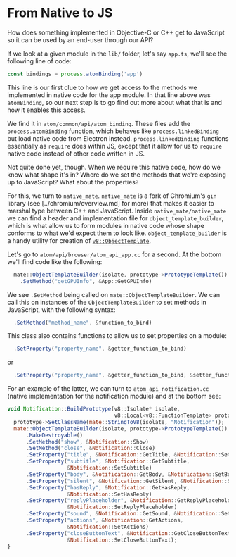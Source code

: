 # From Native to JS

How does something implemented in Objective-C or C++ get to JavaScript so it can be used by an end-user through our API?

If we look at a given module in the `lib/` folder, let's say `app.ts`, we'll see the following line of code:

```js
const bindings = process.atomBinding('app')
```

This line is our first clue to how we get access to the methods we implemented in native code for the app module. In that line above was `atomBinding`, so our next step is to go find out more about what that is and how it enables this access.

We find it in `atom/common/api/atom_binding`. These files add the `process.atomBinding` function, which behaves like `process.linkedBinding` but load native code from Electron instead. `process.linkedBinding` functions essentially as `require` does within JS, except that it allow for us to `require` native code instead of other code written in JS.

Not quite done yet, though. When we require this native code, how do we know what shape it's in? Where do we set the methods that we're exposing up to JavaScript? What about the properties?

For this, we turn to `native_mate`. `native_mate` is a fork of Chromium's `gin` library (see [../chromium/overview.md] for more) that makes it easier to marshal type between C++ and JavaScript. Inside `native_mate/native_mate` we can find a header and implementation file for `object_template_builder`, which is what allow us to form modules in native code whose shape conforms to what we'd expect them to look like. `object_template_builder` is a handy utility for creation of [`v8::ObjectTemplate`](https://v8docs.nodesource.com/node-0.8/db/d5f/classv8_1_1_object_template.html).

Let's go to `atom/api/browser/atom_api_app.cc` for a second. At the bottom we'll find code like the following:

```js
  mate::ObjectTemplateBuilder(isolate, prototype->PrototypeTemplate())
    .SetMethod("getGPUInfo", &App::GetGPUInfo)
```

We see `.SetMethod` being called on `mate::ObjectTemplateBuilder`. We can call this on instances of the `ObjectTemplateBuilder` to set methods in JavaScript, with the following syntax:

```js
  .SetMethod("method_name", &function_to_bind)
```

This class also contains functions to allow us to set properties on a module:

```js
  .SetProperty("property_name", &getter_function_to_bind)
```

or

```js
  .SetProperty("property_name", &getter_function_to_bind, &setter_function_to_bind)
```

For an example of the latter, we can turn to `atom_api_notification.cc` (native implementation for the notification module) and at the bottom see:

```js
void Notification::BuildPrototype(v8::Isolate* isolate,
                                  v8::Local<v8::FunctionTemplate> prototype) {
  prototype->SetClassName(mate::StringToV8(isolate, "Notification"));
  mate::ObjectTemplateBuilder(isolate, prototype->PrototypeTemplate())
      .MakeDestroyable()
      .SetMethod("show", &Notification::Show)
      .SetMethod("close", &Notification::Close)
      .SetProperty("title", &Notification::GetTitle, &Notification::SetTitle)
      .SetProperty("subtitle", &Notification::GetSubtitle,
                   &Notification::SetSubtitle)
      .SetProperty("body", &Notification::GetBody, &Notification::SetBody)
      .SetProperty("silent", &Notification::GetSilent, &Notification::SetSilent)
      .SetProperty("hasReply", &Notification::GetHasReply,
                   &Notification::SetHasReply)
      .SetProperty("replyPlaceholder", &Notification::GetReplyPlaceholder,
                   &Notification::SetReplyPlaceholder)
      .SetProperty("sound", &Notification::GetSound, &Notification::SetSound)
      .SetProperty("actions", &Notification::GetActions,
                   &Notification::SetActions)
      .SetProperty("closeButtonText", &Notification::GetCloseButtonText,
                   &Notification::SetCloseButtonText);
}
```